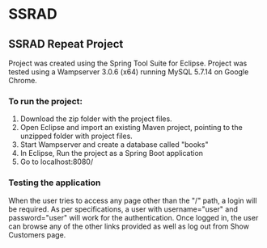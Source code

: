 # SSRAD
## SSRAD Repeat Project
Project was created using the Spring Tool Suite for Eclipse. Project was tested using a Wampserver 3.0.6 (x64) running MySQL 5.7.14 on Google Chrome.

### To run the project:
1. Download the zip folder with the project files.
2. Open Eclipse and import an existing Maven project, pointing to the unzipped folder with project files.
3. Start Wampserver and create a database called "books"
4. In Eclipse, Run the project as a Spring Boot application
5. Go to localhost:8080/

### Testing the application
When the user tries to access any page other than the "/" path, a login will be required. As per specifications, a user with username="user" and password="user" will work for the authentication.
Once logged in, the user can browse any of the other links provided as well as log out from Show Customers page.


